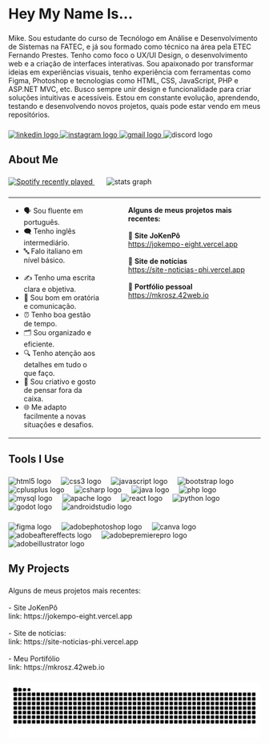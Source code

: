 <h1 align="left">Hey My Name Is...</h1>

###

<p align="left">Mike. Sou estudante do curso de Tecnólogo em Análise e Desenvolvimento de Sistemas na FATEC, e já sou formado como técnico na área pela ETEC Fernando Prestes. Tenho como foco o UX/UI Design, o desenvolvimento web e a criação de interfaces interativas. Sou apaixonado por transformar ideias em experiências visuais, tenho experiência com ferramentas como Figma, Photoshop e tecnologias como HTML, CSS, JavaScript, PHP e ASP.NET MVC, etc. Busco sempre unir design e funcionalidade para criar soluções intuitivas e acessíveis. Estou em constante evolução, aprendendo, testando e desenvolvendo novos projetos, quais pode estar vendo em meus repositórios.</p>

###

<div align="left">
  <a href="https://www.linkedin.com/in/mike-franguelli/" target="_blank">
    <img src="https://raw.githubusercontent.com/maurodesouza/profile-readme-generator/master/src/assets/icons/social/linkedin/default.svg" width="52" height="40" alt="linkedin logo"  />
  </a>
  <a href="https://www.instagram.com/mike.rosz/" target="_blank">
    <img src="https://raw.githubusercontent.com/maurodesouza/profile-readme-generator/master/src/assets/icons/social/instagram/default.svg" width="52" height="40" alt="instagram logo"  />
  </a>
  <a href="https://mail.google.com/mail/u/0/?hl=pt-BR#inbox?compose=DmwnWrRttWPVQrLsPRMSbtJxsFtNHqtRkHBlVbmpFqSmHCHtqzMRSqfWnNzzqdxPcJZzZlgFFpqV" target="_blank">
    <img src="https://raw.githubusercontent.com/maurodesouza/profile-readme-generator/master/src/assets/icons/social/gmail/default.svg" width="52" height="40" alt="gmail logo"  />
  </a>
  <img src="https://raw.githubusercontent.com/maurodesouza/profile-readme-generator/master/src/assets/icons/social/discord/default.svg" width="52" height="40" alt="discord logo"  />
</div>

###

<h2 align="left">About Me</h2>

###

<div align="left">
  <a href="https://open.spotify.com/user/mkrosz">
    <img src="https://spotify-recently-played-readme.vercel.app/api?user=lomdyj96ry6l6g8zozcwa65ni&count=3&unique=false" alt="Spotify recently played" />
  </a>
  <span>&nbsp;&nbsp;&nbsp;&nbsp;&nbsp;</span>
  <img src="https://github-readme-stats.vercel.app/api?username=mkrosz&hide_title=false&hide_rank=false&show_icons=true&include_all_commits=true&count_private=true&disable_animations=false&theme=gotham&locale=en&hide_border=false&order=1" height="170" alt="stats graph" />
</div>

###

<table>
  <tr>
    <td valign="top">
      <ul align="left">
        <li>🗣️ Sou fluente em português.</li>
        <li>🗨️ Tenho inglês intermediário.</li>
        <li>🔤 Falo italiano em nível básico.</li>
        <br>
        <li>✍️ Tenho uma escrita clara e objetiva.</li>
        <li>🎤 Sou bom em oratória e comunicação.</li>
        <li>⏰ Tenho boa gestão de tempo.</li>
        <li>🗂️ Sou organizado e eficiente.</li>
        <li>🔍 Tenho atenção aos detalhes em tudo o que faço.</li>
        <li>🎨 Sou criativo e gosto de pensar fora da caixa.</li>
        <li>🌐 Me adapto facilmente a novas situações e desafios.</li>
      </ul>
    </td>
    
  <td valign="top" style="padding-left: 50px;">
      <p align="left">
        <strong>Alguns de meus projetos mais recentes:<span>&nbsp;&nbsp;&nbsp;&nbsp;&nbsp;&nbsp;&nbsp;&nbsp;&nbsp;&nbsp;&nbsp;&nbsp;&nbsp;&nbsp;&nbsp;&nbsp;&nbsp;&nbsp;&nbsp;&nbsp;&nbsp;&nbsp;&nbsp;&nbsp;&nbsp;&nbsp;&nbsp;&nbsp;&nbsp;&nbsp;&nbsp;&nbsp;&nbsp;&nbsp;&nbsp;&nbsp;&nbsp;&nbsp;&nbsp;</span></strong><br><br>
        🔗 <strong>Site JoKenPô</strong><br>
        <a href="https://jokempo-eight.vercel.app" target="_blank">https://jokempo-eight.vercel.app</a><br><br>
        🔗 <strong>Site de notícias</strong><br>
        <a href="https://site-noticias-phi.vercel.app" target="_blank">https://site-noticias-phi.vercel.app</a><br><br>
        🔗 <strong>Portfólio pessoal</strong><br>
        <a href="https://mkrosz.42web.io" target="_blank">https://mkrosz.42web.io</a>
      </p>
    </td>
  </tr>
</table>

###

<h2 align="left">Tools I Use</h2>

###

<div align="left">
  <img src="https://cdn.jsdelivr.net/gh/devicons/devicon/icons/html5/html5-original.svg" height="40" alt="html5 logo"  />
  <img width="12" />
  <img src="https://cdn.jsdelivr.net/gh/devicons/devicon/icons/css3/css3-original.svg" height="40" alt="css3 logo"  />
  <img width="12" />
  <img src="https://skillicons.dev/icons?i=js" height="40" alt="javascript logo"  />
  <img width="12" />
  <img src="https://cdn.jsdelivr.net/gh/devicons/devicon/icons/bootstrap/bootstrap-original.svg" height="40" alt="bootstrap logo"  />
  <img width="12" />
  <img src="https://skillicons.dev/icons?i=cpp" height="40" alt="cplusplus logo"  />
  <img width="12" />
  <img src="https://skillicons.dev/icons?i=cs" height="40" alt="csharp logo"  />
  <img width="12" />
  <img src="https://skillicons.dev/icons?i=java" height="40" alt="java logo"  />
  <img width="12" />
  <img src="https://skillicons.dev/icons?i=php" height="40" alt="php logo"  />
  <img width="12" />
  <img src="https://skillicons.dev/icons?i=mysql" height="40" alt="mysql logo"  />
  <img width="12" />
  <img src="https://cdn.jsdelivr.net/gh/devicons/devicon/icons/apache/apache-original.svg" height="40" alt="apache logo"  />
  <img width="12" />
  <img src="https://cdn.jsdelivr.net/gh/devicons/devicon/icons/react/react-original.svg" height="40" alt="react logo"  />
  <img width="12" />
  <img src="https://cdn.jsdelivr.net/gh/devicons/devicon/icons/python/python-original.svg" height="40" alt="python logo"  />
  <img width="12" />
  <img src="https://cdn.jsdelivr.net/gh/devicons/devicon/icons/godot/godot-original.svg" height="40" alt="godot logo"  />
  <img width="12" />
  <img src="https://cdn.jsdelivr.net/gh/devicons/devicon/icons/androidstudio/androidstudio-original.svg" height="40" alt="androidstudio logo"  />
</div>

###

<div align="left">
  <img src="https://img.shields.io/badge/Figma-F24E1E?logo=figma&logoColor=white&style=for-the-badge" height="40" alt="figma logo"  />
  <img width="12" />
  <img src="https://img.shields.io/badge/Adobe Photoshop-31A8FF?logo=adobephotoshop&logoColor=black&style=for-the-badge" height="40" alt="adobephotoshop logo"  />
  <img width="12" />
  <img src="https://img.shields.io/badge/Canva-00C4CC?logo=canva&logoColor=black&style=for-the-badge" height="40" alt="canva logo"  />
  <img width="12" />
  <img src="https://img.shields.io/badge/Adobe After Effects-9999FF?logo=adobeaftereffects&logoColor=black&style=for-the-badge" height="40" alt="adobeaftereffects logo"  />
  <img width="12" />
  <img src="https://img.shields.io/badge/Adobe Premiere Pro-9999FF?logo=adobepremierepro&logoColor=black&style=for-the-badge" height="40" alt="adobepremierepro logo"  />
  <img width="12" />
  <img src="https://img.shields.io/badge/Adobe Illustrator-FF9A00?logo=adobeillustrator&logoColor=black&style=for-the-badge" height="40" alt="adobeillustrator logo"  />
</div>

###

<h2 align="left">My Projects</h2>

###

<p align="left">Alguns de meus projetos mais recentes:<br><br>- Site JoKenPô<br>link:  https://jokempo-eight.vercel.app<br><br>- Site de notícias:<br>link: https://site-noticias-phi.vercel.app<br><br>- Meu Portifólio<br>link: https://mkrosz.42web.io</p>

###
<!--
<picture>
  <source media="(prefers-color-scheme: dark)" srcset="https://raw.githubusercontent.com/mkrosz/mkrosz/output/pacman-contribution-graph-dark.svg">
  <source media="(prefers-color-scheme: light)" srcset="https://raw.githubusercontent.com/mkrosz/mkrosz/output/pacman-contribution-graph.svg">
  <img alt="pacman contribution graph" src="https://raw.githubusercontent.com/mkrosz/mkrosz/output/pacman-contribution-graph.svg">
</picture>
-->
###

<img src="https://raw.githubusercontent.com/mkrosz/mkrosz/output/snake.svg" alt="Snake animation" />
